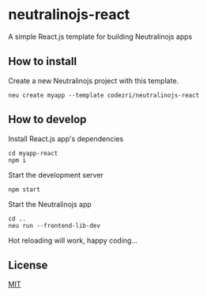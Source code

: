 # neutralinojs-react
A simple React.js template for building Neutralinojs apps

## How to install

Create a new Neutralinojs project with this template.

```
neu create myapp --template codezri/neutralinojs-react
```

## How to develop

Install React.js app's dependencies

```
cd myapp-react
npm i
```

Start the development server

```
npm start
```

Start the Neutralinojs app

```
cd ..
neu run --frontend-lib-dev
```

Hot reloading will work, happy coding...

## License

[MIT](LICENSE)
